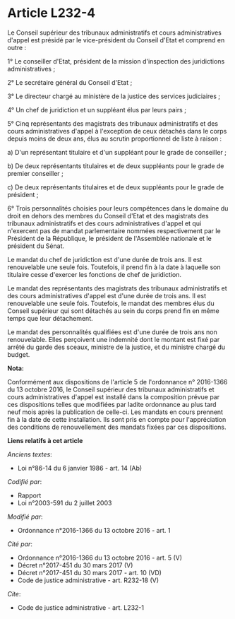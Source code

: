 # Article L232-4

Le Conseil supérieur des tribunaux administratifs et cours administratives d'appel est présidé par le vice-président du
Conseil d'Etat et comprend en outre :

1° Le conseiller d'Etat, président de la mission d'inspection des juridictions administratives ;

2° Le secrétaire général du Conseil d'Etat ;

3° Le directeur chargé au ministère de la justice des services judiciaires ;

4° Un chef de juridiction et un suppléant élus par leurs pairs ;

5° Cinq représentants des magistrats des tribunaux administratifs et des cours administratives d'appel à l'exception de ceux
détachés dans le corps depuis moins de deux ans, élus au scrutin proportionnel de liste à raison :

a) D'un représentant titulaire et d'un suppléant pour le grade de conseiller ;

b) De deux représentants titulaires et de deux suppléants pour le grade de premier conseiller ;

c) De deux représentants titulaires et de deux suppléants pour le grade de président ;

6° Trois personnalités choisies pour leurs compétences dans le domaine du droit en dehors des membres du Conseil d'Etat et
des magistrats des tribunaux administratifs et des cours administratives d'appel et qui n'exercent pas de mandat
parlementaire nommées respectivement par le Président de la République, le président de l'Assemblée nationale et le président
du Sénat.

Le mandat du chef de juridiction est d'une durée de trois ans. Il est renouvelable une seule fois. Toutefois, il prend fin à
la date à laquelle son titulaire cesse d'exercer les fonctions de chef de juridiction.

Le mandat des représentants des magistrats des tribunaux administratifs et des cours administratives d'appel est d'une durée
de trois ans. Il est renouvelable une seule fois. Toutefois, le mandat des membres élus du Conseil supérieur qui sont
détachés au sein du corps prend fin en même temps que leur détachement.

Le mandat des personnalités qualifiées est d'une durée de trois ans non renouvelable. Elles perçoivent une indemnité dont le
montant est fixé par arrêté du garde des sceaux, ministre de la justice, et du ministre chargé du budget.

**Nota:**

Conformément aux dispositions de l'article 5 de l'ordonnance n° 2016-1366 du 13 octobre 2016, le Conseil supérieur des
tribunaux administratifs et cours administratives d'appel est installé dans la composition prévue par ces dispositions telles
que modifiées par ladite ordonnance au plus tard neuf mois après la publication de celle-ci. Les mandats en cours prennent
fin à la date de cette installation. Ils sont pris en compte pour l'appréciation des conditions de renouvellement des mandats
fixées par ces dispositions.

**Liens relatifs à cet article**

_Anciens textes_:

  - Loi n°86-14 du 6 janvier 1986 - art. 14 (Ab)

_Codifié par_:

  - Rapport
  - Loi n°2003-591 du 2 juillet 2003

_Modifié par_:

  - Ordonnance n°2016-1366 du 13 octobre 2016 - art. 1

_Cité par_:

  - Ordonnance n°2016-1366 du 13 octobre 2016 - art. 5 (V)
  - Décret n°2017-451 du 30 mars 2017 (V)
  - Décret n°2017-451 du 30 mars 2017 - art. 10 (VD)
  - Code de justice administrative - art. R232-18 (V)

_Cite_:

  - Code de justice administrative - art. L232-1
